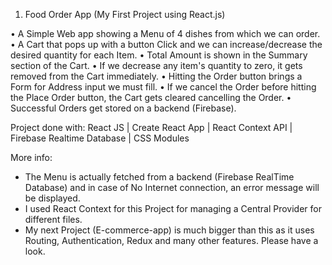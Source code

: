 1.	Food Order App (My First Project using React.js)

• A Simple Web app showing a Menu of 4 dishes from which we can order.
• A Cart that pops up with a button Click and we can increase/decrease the desired quantity for each Item.
• Total Amount is shown in the Summary section of the Cart.
• If we decrease any item's quantity to zero, it gets removed from the Cart immediately.
• Hitting the Order button brings a Form for Address input we must fill.
• If we cancel the Order before hitting the Place Order button, the Cart gets cleared cancelling the Order.
• Successful Orders get stored on a backend (Firebase).

Project done with: React JS | Create React App | React Context API | Firebase Realtime Database | CSS Modules

More info:
- The Menu is actually fetched from a backend (Firebase RealTime Database) and in case of No Internet connection, an error message will be displayed.
- I used React Context for this Project for managing a Central Provider for different files.
- My next Project (E-commerce-app) is much bigger than this as it uses Routing, Authentication, Redux and many other features. Please have a look.
